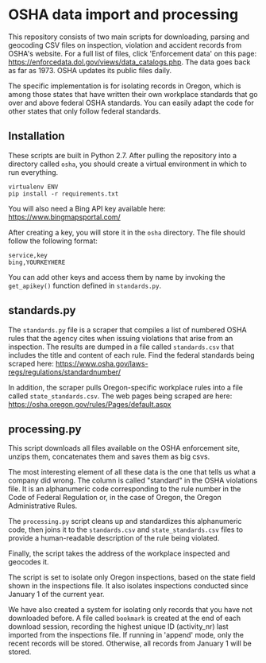 # OSHA data import and processing

This repository consists of two main scripts for downloading, parsing and geocoding CSV files on inspection, violation and accident records from OSHA's website. For a full list of files, click 'Enforcement data' on this page: https://enforcedata.dol.gov/views/data_catalogs.php. The data goes back as far as 1973. OSHA updates its public files daily.

The specific implementation is for isolating records in Oregon, which is among those states that have written their own workplace standards that go over and above federal OSHA standards. You can easily adapt the code for other states that only follow federal standards.

## Installation

These scripts are built in Python 2.7. After pulling the repository into a directory called ```osha```, you should create a virtual environment in which to run everything.

``` 
virtualenv ENV
pip install -r requirements.txt
```
You will also need a Bing API key available here: https://www.bingmapsportal.com/

After creating a key, you will store it in the ```osha``` directory. The file should follow the following format:

```
service,key
bing,YOURKEYHERE
```
You can add other keys and access them by name by invoking the ```get_apikey()``` function defined in ```standards.py```.

## standards.py

The ```standards.py``` file is a scraper that compiles a list of numbered OSHA rules that the agency cites when issuing violations that arise from an inspection. The results are dumped in a file called ```standards.csv``` that includes the title and content of each rule. Find the federal standards being scraped here:
https://www.osha.gov/laws-regs/regulations/standardnumber/

In addition, the scraper pulls Oregon-specific workplace rules into a file called ```state_standards.csv```. The web pages being scraped are here:
https://osha.oregon.gov/rules/Pages/default.aspx

## processing.py

This script downloads all files available on the OSHA enforcement site, unzips them, concatenates them and saves them as big csvs. 

The most interesting element of all these data is the one that tells us what a company did wrong. The column is called "standard" in the OSHA violations file. It is an alphanumeric code corresponding to the rule number in the Code of Federal Regulation or, in the case of Oregon, the Oregon Administrative Rules.

The ```processing.py``` script cleans up and standardizes this alphanumeric code, then joins it to the ```standards.csv``` and ```state_standards.csv``` files to provide a human-readable description of the rule being violated.

Finally, the script takes the address of the workplace inspected and geocodes it.

The script is set to isolate only Oregon inspections, based on the state field shown in the inspections file. It also isolates inspections conducted since January 1 of the current year.

We have also created a system for isolating only records that you have not downloaded before. A file called ```bookmark``` is created at the end of each download session, recording the highest unique ID (activity_nr) last imported from the inspections file. If running in 'append' mode, only the recent records will be stored. Otherwise, all records from January 1 will be stored.

